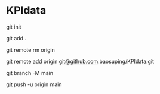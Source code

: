 # KPIdata
git init 


git add .


git remote rm origin


git remote add origin git@github.com:baosuping/KPIdata.git


git branch -M main


git push -u origin main
